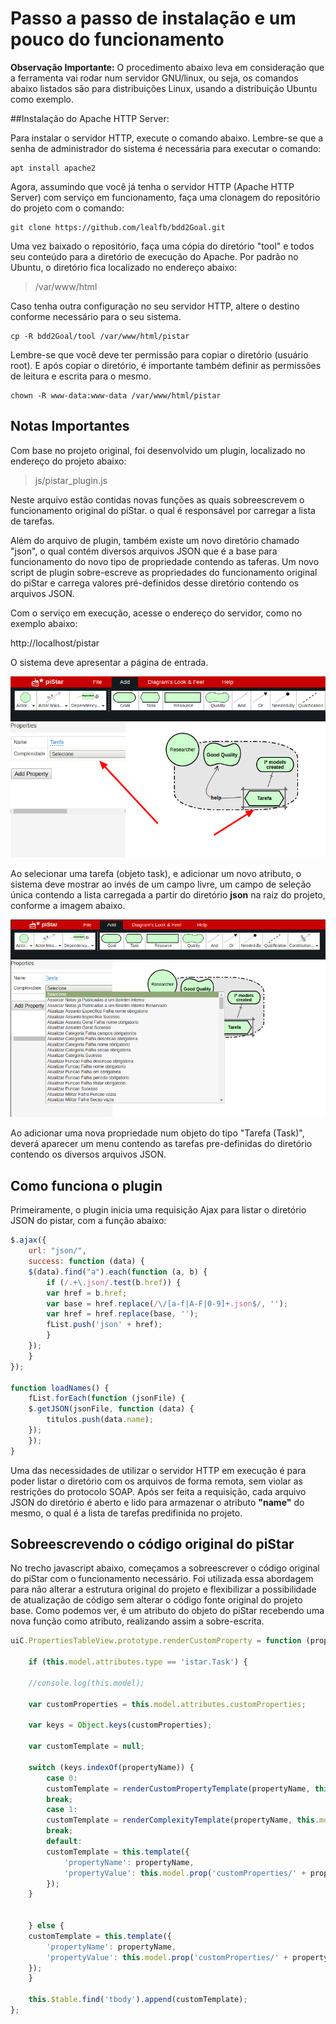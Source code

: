 # Passo a passo de instalação e um pouco do funcionamento

__Observação Importante:__ O procedimento abaixo leva em consideração que a ferramenta vai rodar num servidor GNU/linux, ou seja, os comandos abaixo listados são para distribuições Linux, usando a distribuição Ubuntu como exemplo.

##Instalação do Apache HTTP Server:

Para instalar o servidor HTTP, execute o comando abaixo. Lembre-se que a senha de administrador do sistema é necessária para executar o comando:

```shellscript
apt install apache2
```

Agora, assumindo que você já tenha o servidor HTTP (Apache HTTP Server) com serviço em funcionamento, faça uma clonagem do repositório do projeto com o comando:
 
```
git clone https://github.com/lealfb/bdd2Goal.git
```
Uma vez baixado o repositório, faça uma cópia do diretório "tool" e todos seu conteúdo para a diretório de execução do Apache. Por padrão no Ubuntu, o diretório fica localizado no endereço abaixo: 

> /var/www/html 

Caso tenha outra configuração no seu servidor HTTP, altere o destino conforme necessário para o seu sistema.
 
 ```
 cp -R bdd2Goal/tool /var/www/html/pistar
 ```
 
 Lembre-se que você deve ter permissão para copiar o diretório (usuário root). E após copiar o diretório, é importante também definir as permissões de leitura e escrita para o mesmo.
 
 ```
 chown -R www-data:www-data /var/www/html/pistar
 ```
 
 ## Notas Importantes
 
 Com base no projeto original, foi desenvolvido um plugin, localizado no endereço do projeto abaixo:
 
 > js/pistar_plugin.js
  
 Neste arquivo estão contidas novas funções as quais sobreescrevem o funcionamento original do piStar. o qual é responsável por carregar a lista de tarefas.
 
 Além do arquivo de plugin, também existe um novo diretório chamado "json", o qual contém diversos arquivos JSON que é a base para funcionamento do novo tipo de propriedade contendo as taferas. Um novo script de plugin sobre-escreve as propriedades do funcionamento original do piStar e carrega valores pré-definidos desse diretório contendo os arquivos JSON.
 
 Com o serviço em execução, acesse o endereço do servidor, como no exemplo abaixo:
 
 http://localhost/pistar
 
 O sistema deve apresentar a página de entrada.
 
 ![Adicionando novo atributo](docs/images/pistar_complexidade.png)
 
 
 Ao selecionar uma tarefa (objeto task), e adicionar um novo atributo, o sistema deve mostrar ao invés de um campo livre, um campo de seleção única contendo a lista carregada a partir do diretório __json__ na raiz do projeto, conforme a imagem abaixo.
 
 ![Lista de tarefas](docs/images/pistar_complexidade_2.png)
 
 
Ao adicionar uma nova propriedade num objeto do tipo "Tarefa (Task)", deverá aparecer um menu contendo as tarefas pre-definidas do diretório contendo os diversos arquivos JSON.

## Como funciona o plugin

Primeiramente, o plugin inicia uma requisição Ajax para listar o diretório JSON do pistar, com a função abaixo:

```javascript
$.ajax({
    url: "json/",
    success: function (data) {
	$(data).find("a").each(function (a, b) {
	    if (/.+\.json/.test(b.href)) {
		var href = b.href;
		var base = href.replace(/\/[a-f|A-F|0-9]+.json$/, '');
		var href = href.replace(base, '');
		fList.push('json' + href);
	    }
	});
    }
});

function loadNames() {
    fList.forEach(function (jsonFile) {
	$.getJSON(jsonFile, function (data) {
	    titulos.push(data.name);
	});
    });
}

```
Uma das necessidades de utilizar o servidor HTTP em execução é para poder listar o diretório com os arquivos de forma remota, sem violar as restrições do protocolo SOAP. Após ser feita a requisição, cada arquivo JSON do diretório é aberto e lido para armazenar o atributo __"name"__ do mesmo, o qual é a lista de tarefas predifinida no projeto.


## Sobreescrevendo o código original do piStar

No trecho javascript abaixo, começamos a sobreescrever o código original do piStar com o funcionamento necessário. Foi utilizada essa abordagem para não alterar a estrutura original do projeto e flexibilizar a possibilidade de atualização de código sem alterar o código fonte original do projeto base. Como podemos ver, é um atributo do objeto do piStar recebendo uma nova função como atributo, realizando assim a sobre-escrita.

```javascript
uiC.PropertiesTableView.prototype.renderCustomProperty = function (propertyName) {

    if (this.model.attributes.type == 'istar.Task') {

	//console.log(this.model);

	var customProperties = this.model.attributes.customProperties;

	var keys = Object.keys(customProperties);
	
	var customTemplate = null;

	switch (keys.indexOf(propertyName)) {
	    case 0:
		customTemplate = renderCustomPropertyTemplate(propertyName, this.model.prop('customProperties/' + propertyName));
		break;
	    case 1:
		customTemplate = renderComplexityTemplate(propertyName, this.model.prop('customProperties/' + propertyName));
		break;
	    default:
		customTemplate = this.template({
		    'propertyName': propertyName,
		    'propertyValue': this.model.prop('customProperties/' + propertyName)
		});
	}


    } else {
	customTemplate = this.template({
	    'propertyName': propertyName,
	    'propertyValue': this.model.prop('customProperties/' + propertyName)
	});
    }

    this.$table.find('tbody').append(customTemplate);
};
```




